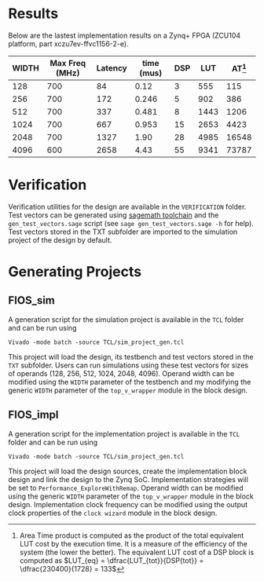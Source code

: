 # Results

Below are the lastest implementation results on a Zynq+ FPGA (ZCU104 platform, part xczu7ev-ffvc1156-2-e).

| WIDTH | Max Freq (MHz) | Latency | time (mus) | DSP | LUT | AT[^1] |
|-------|----------------|---------|------------|-----|-----|---- |
|128    |700             |84       |0.12        |3    |555  |115  |
|256    |700             |172      |0.246       |5    |902  |386  |
|512    |700             |337      |0.481       |8    |1443 |1206 |
|1024   |700             |667      |0.953       |15   |2653 |4423 |
|2048   |700             |1327     |1.90        |28   |4985 |16548|
|4096   |600             |2658     |4.43        |55   |9341 |73787|

[^1]: Area Time product is computed as the product of the total equivalent LUT cost by the execution time.
  It is a measure of the efficiency of the system (the lower the better).
  The equivalent LUT cost of a DSP block is computed as $LUT_{eq} = \dfrac{LUT_{tot}}{DSP{tot}} = \dfrac{230400}{1728} = 133$

# Verification

Verification utilities for the design are available in the `VERIFICATION` folder.
Test vectors can be generated using [sagemath toolchain](https://www.sagemath.org/) and the `gen_test_vectors.sage` script (see `sage gen_test_vectors.sage -h` for help).
Test vectors stored in the TXT subfolder are imported to the simulation project of the design by default.

# Generating Projects

## FIOS_sim

A generation script for the simulation project is available in the `TCL` folder and can be run using

```
Vivado -mode batch -source TCL/sim_project_gen.tcl
```

This project will load the design, its testbench and test vectors stored in the `TXT` subfolder. 
Users can run simulations using these test vectors for sizes of operands (128, 256, 512, 1024, 2048, 4096).
Operand width can be modified using the `WIDTH` parameter of the testbench and my modifying the generic `WIDTH` parameter of the
`top_v_wrapper` module in the block design.

## FIOS_impl

A generation script for the implementation project is available in the `TCL` folder and can be run using

```
Vivado -mode batch -source TCL/sim_project_gen.tcl
```

This project will load the design sources, create the implementation block design and link the design to the Zynq SoC.
Implementation strategies will be set to `Performance_ExploreWithRemap`.
Operand width can be modified using the generic `WIDTH` parameter of the
`top_v_wrapper` module in the block design. Implementation clock frequency can be modified using the output clock properties of
the `clock wizard` module in the block design.


